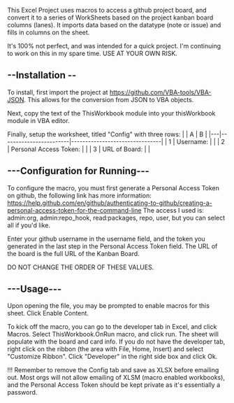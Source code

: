 This Excel Project uses macros to access a github project board, and convert it to 
a series of WorkSheets based on the project kanban board columns (lanes). It imports 
data based on the datatype (note or issue) and fills in columns on the sheet. 

It's 100% not perfect, and was intended for a quick project. I'm continuing to work on this in my spare time.
USE AT YOUR OWN RISK.

## --Installation --
To install, first import the project at https://github.com/VBA-tools/VBA-JSON. This allows for the conversion from JSON
to VBA objects.

Next, copy the text of the ThisWorkbook module into your thisWorkbook module in VBA editor. 

Finally, setup the worksheet, titled "Config" with three rows:
|   |           A            |               B                |
|---|------------------------|--------------------------------|
| 1 | Username:              | <github username>              |
| 2 | Personal Access Token: | <github Personal Access Token> |
| 3 | URL of Board:          | <board URL>                    |

## ---Configuration for Running---
To configure the macro, you must first generate a Personal Access Token on github, the 
following link has more information: 
https://help.github.com/en/github/authenticating-to-github/creating-a-personal-access-token-for-the-command-line
The access I used is:  admin:org, admin:repo_hook, read:packages, repo, user, but you 
can select all if you'd like.

Enter your github username in the username field, and the token you generated in the last
step in the Personal Access Token field.  The URL of the board is 
the full URL of the Kanban Board. 

DO NOT CHANGE THE ORDER OF THESE VALUES. 



## ---Usage---
Upon opening the file, you may be prompted to enable macros for this sheet. Click Enable Content.

To kick off the macro, you can go to the developer tab in Excel, and click Macros. 
Select ThisWorkbook.OnRun macro, and click run. The sheet will populate with the board and 
card info. If you do not have the developer tab, right click on the ribbon (the area with File, Home,
Insert) and select "Customize Ribbon". Click "Developer" in the right side box and click Ok.

!!! Remember to remove the Config tab and save as XLSX before emailing out. Most orgs will not allow emailing
of XLSM (macro enabled workbooks), and the Personal Access Token should be kept private as it's 
essentially a password.

